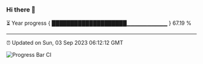 ### Hi there 👋

⏳ Year progress { ████████████████████▁▁▁▁▁▁▁▁▁▁ } 67.19 %

---

⏰ Updated on Sun, 03 Sep 2023 06:12:12 GMT

![Progress Bar CI](https://github.com/liununu/liununu/workflows/Progress%20Bar%20CI/badge.svg)
